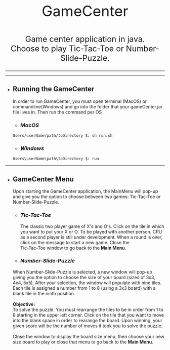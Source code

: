 <p style="text-align: center;font-size:46px"> GameCenter </p>

<p style="text-align: center;font-size:25px"> Game center application in java. 
<br>Choose to play Tic-Tac-Toe or Number-Slide-Puzzle.</p>

___
___
* ## Running the GameCenter
    In order to run GameCenter, you must open terminal (MacOS) or commandline(Windows) 
    and go into the folder that your gameCenter.jar file lives in. Then run the command per OS
    * ### _MacOS_
    `` Users/userName/path/toDirectory $: sh run.sh ``
    * ### _Windows_
    ``Users\userName\path\toDirectory $: run``

___
* ## GameCenter Menu
    Upon starting the GameCenter application, the MainMenu will pop-up and give you 
    the option to choose between two games: Tic-Tac-Toe or Number-Slide-Puzzle.
    * ### _Tic-Tac-Toe_
      The classic two player game of X's and O's. Click on the tile in which you want 
      to put your X or O. To be played with another person. 
      CPU as a second player is still under development. When a round is over, 
      click on the message to start a new game. 
      Close the <br> Tic-Tac-Toe window to go back to the **Main Menu**.
      
    * ### _Number-Slide-Puzzle_
    When Number-Slide-Puzzle is selected, a new window will pop-up giving you the option
    to choose the size of your board (sizes of 3x3, 4x4, 5x5). After your selection, 
    the window will populate with nine tiles. Each tile is assigned a number from 1 to 8 
    (using a 3x3 board) with a blank tile in the ninth position.
    <br><br>**Objective:**<br> To solve the puzzle. You must rearrange the
    tiles to be in order from 1 to 8 starting in the upper left corner. Click on the tile 
    that you want to move into the blank space in order to rearange the board. Upon winning,
    your given score will be the number of moves it took you to solve the puzzle.<br><br> 
    Close the window to display the board size menu, then choose your new size board to play or close 
    that menu to go back to the **Main Menu**.